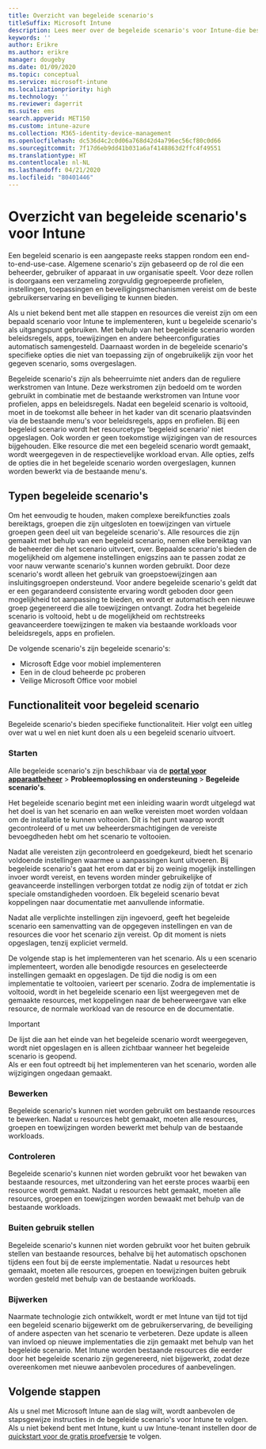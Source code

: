 ```yaml
---
title: Overzicht van begeleide scenario's
titleSuffix: Microsoft Intune
description: Lees meer over de begeleide scenario's voor Intune-die beschikbaar zijn in de portal voor Microsoft 365-apparaatbeheer.
keywords: ''
author: Erikre
ms.author: erikre
manager: dougeby
ms.date: 01/09/2020
ms.topic: conceptual
ms.service: microsoft-intune
ms.localizationpriority: high
ms.technology: ''
ms.reviewer: dagerrit
ms.suite: ems
search.appverid: MET150
ms.custom: intune-azure
ms.collection: M365-identity-device-management
ms.openlocfilehash: dc536d4c2c0d06a768d42d4a796ec56cf80c0d66
ms.sourcegitcommit: 7f17d6eb9dd41b031a6af4148863d2ffc4f49551
ms.translationtype: HT
ms.contentlocale: nl-NL
ms.lasthandoff: 04/21/2020
ms.locfileid: "80401446"
---
```

# <a name="intune-guided-scenarios-overview"></a>Overzicht van begeleide scenario's voor Intune 

Een begeleid scenario is een aangepaste reeks stappen rondom een end-to-end-use-case. Algemene scenario's zijn gebaseerd op de rol die een beheerder, gebruiker of apparaat in uw organisatie speelt. Voor deze rollen is doorgaans een verzameling zorgvuldig gegroepeerde profielen, instellingen, toepassingen en beveiligingsmechanismen vereist om de beste gebruikerservaring en beveiliging te kunnen bieden.    

Als u niet bekend bent met alle stappen en resources die vereist zijn om een bepaald scenario voor Intune te implementeren, kunt u begeleide scenario's als uitgangspunt gebruiken. Met behulp van het begeleide scenario worden beleidsregels, apps, toewijzingen en andere beheerconfiguraties automatisch samengesteld. Daarnaast worden in de begeleide scenario's specifieke opties die niet van toepassing zijn of ongebruikelijk zijn voor het gegeven scenario, soms overgeslagen. 

Begeleide scenario's zijn als beheerruimte niet anders dan de reguliere werkstromen van Intune. Deze werkstromen zijn bedoeld om te worden gebruikt in combinatie met de bestaande werkstromen van Intune voor profielen, apps en beleidsregels. Nadat een begeleid scenario is voltooid, moet in de toekomst alle beheer in het kader van dit scenario plaatsvinden via de bestaande menu's voor beleidsregels, apps en profielen. Bij een begeleid scenario wordt het resourcetype 'begeleid scenario' niet opgeslagen. Ook worden er geen toekomstige wijzigingen van de resources bijgehouden. Elke resource die met een begeleid scenario wordt gemaakt, wordt weergegeven in de respectievelijke workload ervan. Alle opties, zelfs de opties die in het begeleide scenario worden overgeslagen, kunnen worden bewerkt via de bestaande menu's.  

## <a name="types-of-guided-scenarios"></a>Typen begeleide scenario's 

Om het eenvoudig te houden, maken complexe bereikfuncties zoals bereiktags, groepen die zijn uitgesloten en toewijzingen van virtuele groepen geen deel uit van begeleide scenario's. Alle resources die zijn gemaakt met behulp van een begeleid scenario, nemen elke bereiktag van de beheerder die het scenario uitvoert, over. Bepaalde scenario's bieden de mogelijkheid om algemene instellingen enigszins aan te passen zodat ze voor nauw verwante scenario's kunnen worden gebruikt. Door deze scenario's wordt alleen het gebruik van groepstoewijzingen aan insluitingsgroepen ondersteund. Voor andere begeleide scenario's geldt dat er een gegarandeerd consistente ervaring wordt geboden door geen mogelijkheid tot aanpassing te bieden, en wordt er automatisch een nieuwe groep gegenereerd die alle toewijzingen ontvangt. Zodra het begeleide scenario is voltooid, hebt u de mogelijkheid om rechtstreeks geavanceerdere toewijzingen te maken via bestaande workloads voor beleidsregels, apps en profielen.  

De volgende scenario's zijn begeleide scenario's: 
- Microsoft Edge voor mobiel implementeren 
- Een in de cloud beheerde pc proberen
- Veilige Microsoft Office voor mobiel 

## <a name="guided-scenario-functionality"></a>Functionaliteit voor begeleid scenario 

Begeleide scenario's bieden specifieke functionaliteit. Hier volgt een uitleg over wat u wel en niet kunt doen als u een begeleid scenario uitvoert.

### <a name="launching"></a>Starten  

Alle begeleide scenario's zijn beschikbaar via de **[portal voor apparaatbeheer](https://endpoint.microsoft.com)**  > **Probleemoplossing en ondersteuning** > **Begeleide scenario's**. 

Het begeleide scenario begint met een inleiding waarin wordt uitgelegd wat het doel is van het scenario en aan welke vereisten moet worden voldaan om de installatie te kunnen voltooien. Dit is het punt waarop wordt gecontroleerd of u met uw beheerdersmachtigingen de vereiste bevoegdheden hebt om het scenario te voltooien.  

Nadat alle vereisten zijn gecontroleerd en goedgekeurd, biedt het scenario voldoende instellingen waarmee u aanpassingen kunt uitvoeren. Bij begeleide scenario's gaat het erom dat er bij zo weinig mogelijk instellingen invoer wordt vereist, en tevens worden minder gebruikelijke of geavanceerde instellingen verborgen totdat ze nodig zijn of totdat er zich speciale omstandigheden voordoen. Elk begeleid scenario bevat koppelingen naar documentatie met aanvullende informatie. 

Nadat alle verplichte instellingen zijn ingevoerd, geeft het begeleide scenario een samenvatting van de opgegeven instellingen en van de resources die voor het scenario zijn vereist. Op dit moment is niets opgeslagen, tenzij expliciet vermeld.

De volgende stap is het implementeren van het scenario. Als u een scenario implementeert, worden alle benodigde resources en geselecteerde instellingen gemaakt en opgeslagen. De tijd die nodig is om een implementatie te voltooien, varieert per scenario. Zodra de implementatie is voltooid, wordt in het begeleide scenario een lijst weergegeven met de gemaakte resources, met koppelingen naar de beheerweergave van elke resource, de normale workload van de resource en de documentatie. 

> [!IMPORTANT]
> De lijst die aan het einde van het begeleide scenario wordt weergegeven, wordt niet opgeslagen en is alleen zichtbaar wanneer het begeleide scenario is geopend.  
Als er een fout optreedt bij het implementeren van het scenario, worden alle wijzigingen ongedaan gemaakt. 

### <a name="editing"></a>Bewerken 

Begeleide scenario's kunnen niet worden gebruikt om bestaande resources te bewerken. Nadat u resources hebt gemaakt, moeten alle resources, groepen en toewijzingen worden bewerkt met behulp van de bestaande workloads.

### <a name="monitoring"></a>Controleren 

Begeleide scenario's kunnen niet worden gebruikt voor het bewaken van bestaande resources, met uitzondering van het eerste proces waarbij een resource wordt gemaakt. Nadat u resources hebt gemaakt, moeten alle resources, groepen en toewijzingen worden bewaakt met behulp van de bestaande workloads. 

### <a name="retiring"></a>Buiten gebruik stellen 

Begeleide scenario's kunnen niet worden gebruikt voor het buiten gebruik stellen van bestaande resources, behalve bij het automatisch opschonen tijdens een fout bij de eerste implementatie. Nadat u resources hebt gemaakt, moeten alle resources, groepen en toewijzingen buiten gebruik worden gesteld met behulp van de bestaande workloads. 

### <a name="updating"></a>Bijwerken

Naarmate technologie zich ontwikkelt, wordt er met Intune van tijd tot tijd een begeleid scenario bijgewerkt om de gebruikerservaring, de beveiliging of andere aspecten van het scenario te verbeteren. Deze update is alleen van invloed op nieuwe implementaties die zijn gemaakt met behulp van het begeleide scenario. Met Intune worden bestaande resources die eerder door het begeleide scenario zijn gegenereerd, niet bijgewerkt, zodat deze overeenkomen met nieuwe aanbevolen procedures of aanbevelingen.  

## <a name="next-steps"></a>Volgende stappen

Als u snel met Microsoft Intune aan de slag wilt, wordt aanbevolen de stapsgewijze instructies in de begeleide scenario's voor Intune te volgen. Als u niet bekend bent met Intune, kunt u uw Intune-tenant instellen door de [quickstart voor de gratis proefversie](free-trial-sign-up.md) te volgen.
